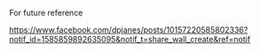 For future reference

https://www.facebook.com/dpjanes/posts/10157220585802336?notif_id=1585859892635095&notif_t=share_wall_create&ref=notif
